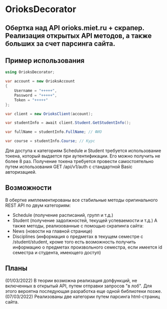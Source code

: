 # OrioksDecorator
Обертка над API orioks.miet.ru + скрапер. Реализация открытых API методов, а также больших за счет парсинга сайта.  
---
## Пример использования

```c#
using OrioksDecorator;

var account = new OrioksAccount
{
    Username = "+++++",
    Password = "+++++",
    Token = "+++++"
};

var client = new OrioksClient(account);

var studentInfo = await client.Student.GetStudentInfo();

var fullName = studentInfo.FullName; // ФИО

var course = studentInfo.Course; // Курс
```

Для доступа к категориям Schedule и Student требуется использование токена, который выдается при аутентификации. Его можно получить не более 8 раз.
Получение токена требуется провести самостоятельно путем использования GET /api/v1/auth с стандартной Basic авторизацией.

## Возможности

В обертке имплементированы все стабильные методы оригинального REST API по двум категориям:
- Schedule (получение расписаний, групп и т.д.)
- Student (получение задолжностей, текущей успеваемости и т.д.)
А также методы, реализованные с помощью скрапинга сайта:
- News (новости на главной странице)
- Disciplines (информация о предметах в текущем семестре с /student/student, кроме того есть возможность получить информацию о предметах произвольного семестра, если имеется id семестра и студента, имеющего доступ)

## Планы

(01/03/2022)
В теории возможна реализация допфункций, не включенных в открытый API, путем отправки запросов "в лоб". Для этого вероятна последующая разработка еще одной библиотеки позже.
(07/03/2022)
Реализованы две категории путем парсинга html-страниц сайта.

